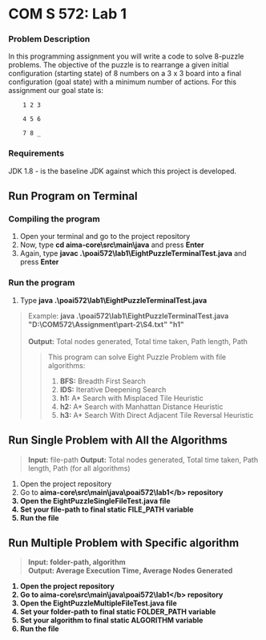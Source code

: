 # COM S 572: Lab 1

### Problem Description
In this programming assignment you will write a code to solve 8-puzzle problems. The objective
of the puzzle is to rearrange a given initial configuration (starting state) of 8 numbers on a 3 x 3
board into a final configuration (goal state) with a minimum number of actions.
For this assignment our goal state is:

        1 2 3

        4 5 6

        7 8 _

### Requirements
JDK 1.8 - is the baseline JDK against which this project is developed.

## Run Program on Terminal
### Compiling the program
1. Open your terminal and go to the project repository
2. Now, type **cd aima-core\src\main\java** and press **Enter** 
3. Again, type **javac .\poai572\lab1\EightPuzzleTerminalTest.java** and press **Enter**

### Run the program
1. Type **java .\poai572\lab1\EightPuzzleTerminalTest.java <file-path> <algorithm>**

>Example: **java .\poai572\lab1\EightPuzzleTerminalTest.java "D:\COM572\Assignment\part-2\S4.txt" "h1"** </br></br>
>**Output:** Total nodes generated, Total time taken, Path length, Path
>>This program can solve Eight Puzzle Problem with file algorithms: 
>> 1. **BFS:** Breadth First Search
>> 2. **IDS:** Iterative Deepening Search
>> 3. **h1:** A* Search with Misplaced Tile Heuristic
>> 4. **h2:** A* Search with Manhattan Distance Heuristic
>> 5. **h3:** A* Search With Direct Adjacent Tile Reversal Heuristic

## Run Single Problem with All the Algorithms

>**Input:** file-path
>**Output:** Total nodes generated, Total time taken, Path length, Path (for all algorithms)

1. Open the project repository
2. Go to <b>aima-core\src\main\java\poai572\lab1\</b> repository
3. Open the **EightPuzzleSingleFileTest.java** file
4. Set your file-path to final static **FILE_PATH** variable
5. Run the file


## Run Multiple Problem with Specific algorithm

>**Input:** folder-path, algorithm </br>
>**Output:** Average Execution Time, Average Nodes Generated

1. Open the project repository
2. Go to <b>aima-core\src\main\java\poai572\lab1\</b> repository
3. Open the **EightPuzzleMultipleFileTest.java** file
4. Set your folder-path to final static **FOLDER_PATH** variable
5. Set your algorithm to final static **ALGORITHM** variable
6. Run the file



